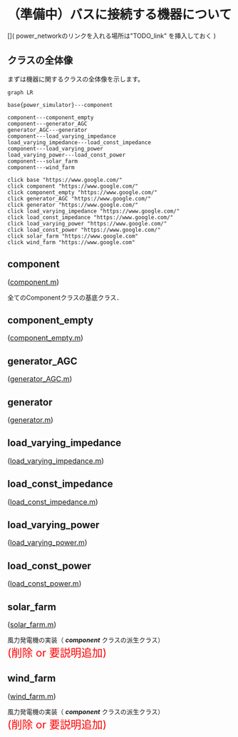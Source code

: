 # （準備中）バスに接続する機器について

[]( power_networkのリンクを入れる場所は"TODO_link" を挿入しておく )

## クラスの全体像

まずは機器に関するクラスの全体像を示します。

[](TODO_link→以下の図のリンクを正しいリンクへ変更)
```mermaid
graph LR

base{power_simulator}---component

component---component_empty
component---generator_AGC
generator_AGC---generator
component---load_varying_impedance
load_varying_impedance---load_const_impedance
component---load_varying_power
load_varying_power---load_const_power
component---solar_farm
component---wind_farm

click base "https://www.google.com/"
click component "https://www.google.com/"
click component_empty "https://www.google.com/"
click generator_AGC "https://www.google.com/"
click generator "https://www.google.com/"
click load_varying_impedance "https://www.google.com/"
click load_const_impedance "https://www.google.com/"
click load_varying_power "https://www.google.com/"
click load_const_power "https://www.google.com/"
click solar_farm "https://www.google.com"
click wind_farm "https://www.google.com"
```

## component
<font size=3>([component.m]())</font> [](TODO_link)

全てのComponentクラスの基底クラス．  


## component_empty
<font size=3>([component_empty.m]())</font> [](TODO_link)




## generator_AGC
<font size=3>([generator_AGC.m]())</font> [](TODO_link)


## generator
<font size=3> ([generator.m]())</font> [](TODO_link)


## load_varying_impedance
<font size=3>([load_varying_impedance.m]())</font> [](TODO_link)


## load_const_impedance
<font size=3>([load_const_impedance.m]())</font> [](TODO_link)


## load_varying_power
<font size=3>([load_varying_power.m]())</font> [](TODO_link)


## load_const_power
<font size=3>([load_const_power.m]())</font> [](TODO_link)


## solar_farm
<font size=3>([solar_farm.m]())</font> [](TODO_link)

風力発電機の実装（ ***component*** クラスの派生クラス）  
<font size=5 color="red">(削除 or 要説明追加)</font>

## wind_farm
<font size=3>([wind_farm.m]())</font> [](TODO_link)

風力発電機の実装（ ***component*** クラスの派生クラス）  
<font size=5 color="red">(削除 or 要説明追加)</font>
